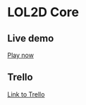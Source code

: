 # LOL2D Core

## Live demo

[Play now](https://lol2d.github.io/LOL2D-Core/)

## Trello

[Link to Trello](https://trello.com/b/I7StGpWX/lol2d-core)

